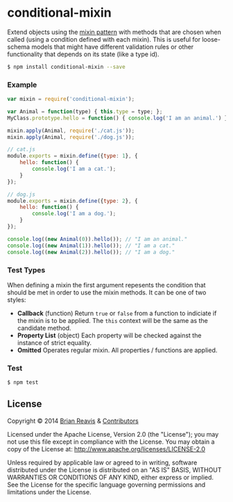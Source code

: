 # conditional-mixin

Extend objects using the [mixin pattern](http://en.wikipedia.org/wiki/Mixin) with methods that are chosen when called (using a condition defined with each mixin). This is useful for loose-schema models that might have different validation rules or other functionality that depends on its state (like a type id).

```sh
$ npm install conditional-mixin --save
```

### Example

```js
var mixin = require('conditional-mixin');

var Animal = function(type) { this.type = type; };
MyClass.prototype.hello = function() { console.log('I am an animal.') };

mixin.apply(Animal, require('./cat.js'));
mixin.apply(Animal, require('./dog.js'));

// cat.js
module.exports = mixin.define({type: 1}, {
    hello: function() {
        console.log('I am a cat.');
    }
});

// dog.js
module.exports = mixin.define({type: 2}, {
    hello: function() {
        console.log('I am a dog.');
    }
});
```

```js
console.log((new Animal(0)).hello()); // "I am an animal."
console.log((new Animal(1)).hello()); // "I am a cat."
console.log((new Animal(2)).hello()); // "I am a dog."
```

### Test Types

When defining a mixin the first argument repesents the condition that should be met in order to use the mixin methods. It can be one of two styles:

- **Callback** (function) Return `true` or `false` from a function to indiciate if the mixin is to be applied. The `this` context will be the same as the candidate method.
- **Property List** (object) Each property will be checked against the instance of strict equality.
- **Omitted** Operates regular mixin. All properties / functions are applied.

### Test

```sh
$ npm test
```

## License

Copyright &copy; 2014 [Brian Reavis](https://github.com/brianreavis) & [Contributors](https://github.com/naturalatlas/conditional-mixin/graphs/contributors)

Licensed under the Apache License, Version 2.0 (the "License"); you may not use this file except in compliance with the License. You may obtain a copy of the License at: http://www.apache.org/licenses/LICENSE-2.0

Unless required by applicable law or agreed to in writing, software distributed under the License is distributed on an "AS IS" BASIS, WITHOUT WARRANTIES OR CONDITIONS OF ANY KIND, either express or implied. See the License for the specific language governing permissions and limitations under the License.

